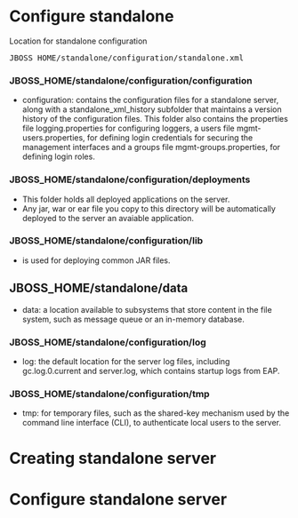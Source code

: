# Configure standalone 
Location for standalone configuration
<pre>
JBOSS_HOME/standalone/configuration/standalone.xml
</pre>


### JBOSS_HOME/standalone/configuration/configuration
- configuration: contains the configuration files for a standalone server, along with a standalone_xml_history subfolder that maintains a version history of the configuration files. This folder also contains the properties file logging.properties for configuring loggers, a users file mgmt-users.properties, for defining login credentials for securing the management interfaces and a groups file mgmt-groups.properties, for defining login roles.

### JBOSS_HOME/standalone/configuration/deployments
- This folder holds all deployed applications on the server.
- Any jar, war or ear file you copy to this directory will be automatically deployed to the server an avaiable application.

### JBOSS_HOME/standalone/configuration/lib
- is used for deploying common JAR files.

## JBOSS_HOME/standalone/data
- data: a location available to subsystems that store content in the file system, such as message queue or an in-memory database.

### JBOSS_HOME/standalone/configuration/log
- log: the default location for the server log files, including gc.log.0.current and server.log, which contains startup logs from EAP.

### JBOSS_HOME/standalone/configuration/tmp
- tmp: for temporary files, such as the shared-key mechanism used by the command line interface (CLI), to authenticate local users to the server.


# Creating standalone server

# Configure standalone server
